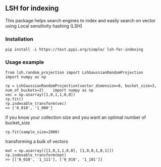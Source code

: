 ## LSH for indexing

This package helps search engines to index and easily search on vector using Local sensitivity hashing (LSH)

### Installation

    pip install -i https://test.pypi.org/simple/ lsh-for-indexing

### Usage example

    from lsh.random_projection import LshGaussianRandomProjection
    import numpy as np
    
    rp = LshGaussianRandomProjection(vector_dimension=6, bucket_size=3, num_of_buckets=2)    import numpy as np
    vec = np.asarray([1,0,1,1,0,0])
    rp.fit()
    rp.indexable_transform(vec)
    >> ['0_010', '1_000']

if you know your collection size and you want an optimal number of bucket_size

    rp.fit(sample_size=2000)

transforming a bulk of vectors

    mat = np.asarray([[1,0,1,1,0,0], [1,0,0,1,0,1]])
    rp.indexable_transform(mat)
    >> [['0_010', '1_111'], ['0_010', '1_101']]